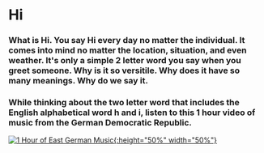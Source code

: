 # **Hi**

### What is Hi. You say Hi every day no matter the individual. It comes into mind no matter the location, situation, and even weather. It's only a simple 2 letter word you say when you greet someone. Why is it so versitile. Why does it have so many meanings. Why do we say it.
### While thinking about the two letter word that includes the English alphabetical word h and i, listen to this 1 hour video of music from the German Democratic Republic.

[![1 Hour of East German Music](https://i.ytimg.com/vi/FExnNyMF0_4/maxresdefault.jpg){:height="50%" width="50%"}](https://www.youtube.com/watch?v=FExnNyMF0_4 "1 Hour of East German Music")
